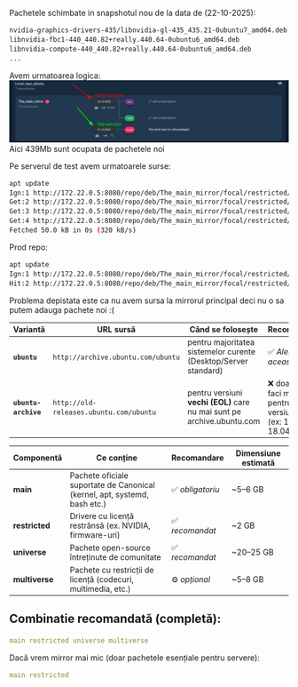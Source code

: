 Pachetele schimbate in snapshotul nou  de la data de (22-10-2025):
```bash
nvidia-graphics-drivers-435/libnvidia-gl-435_435.21-0ubuntu7_amd64.deb
libnvidia-fbc1-440_440.82+really.440.64-0ubuntu6_amd64.deb
libnvidia-compute-440_440.82+really.440.64-0ubuntu6_amd64.deb
...
```

Avem urmatoarea logica:
![alt text](image.png)
Aici 439Mb sunt ocupata de pachetele noi 


Pe serverul de test avem urmatoarele surse:
```bash
apt update
Ign:1 http://172.22.0.5:8080/repo/deb/The_main_mirror/focal/restricted/Test focal InRelease
Get:2 http://172.22.0.5:8080/repo/deb/The_main_mirror/focal/restricted/Test focal Release [3346 B]
Get:3 http://172.22.0.5:8080/repo/deb/The_main_mirror/focal/restricted/Test focal Release.gpg [874 B]
Get:4 http://172.22.0.5:8080/repo/deb/The_main_mirror/focal/restricted/Test focal/restricted amd64 Packages [45.8 kB]
Fetched 50.0 kB in 0s (320 kB/s)     
```

Prod repo:
```bash
apt update
Ign:1 http://172.22.0.5:8080/repo/deb/The_main_mirror/focal/restricted/Prod focal InRelease
Hit:2 http://172.22.0.5:8080/repo/deb/The_main_mirror/focal/restricted/Prod focal Release
```

Problema depistata este ca nu avem sursa la mirrorul principal deci nu o sa putem adauga pachete noi :(

| Variantă             | URL sursă                               | Când se folosește                                                      | Recomandare                                                      |
| -------------------- | --------------------------------------- | ---------------------------------------------------------------------- | ---------------------------------------------------------------- |
| **`ubuntu`**         | `http://archive.ubuntu.com/ubuntu`      | pentru majoritatea sistemelor curente (Desktop/Server standard)        | ✅ *Alege aceasta*                                                |
| **`ubuntu-archive`** | `http://old-releases.ubuntu.com/ubuntu` | pentru versiuni **vechi (EOL)** care nu mai sunt pe archive.ubuntu.com | ❌ doar dacă faci mirror pentru versiuni vechi (ex: 16.04, 18.04) |


| Componentă     | Ce conține                                                                | Recomandare     | Dimensiune estimată |
| -------------- | ------------------------------------------------------------------------- | --------------- | ------------------- |
| **main**       | Pachete oficiale suportate de Canonical (kernel, apt, systemd, bash etc.) | ✅ *obligatoriu* | ~5–6 GB             |
| **restricted** | Drivere cu licență restrânsă (ex. NVIDIA, firmware-uri)                   | ✅ *recomandat*  | ~2 GB               |
| **universe**   | Pachete open-source întreținute de comunitate                             | ✅ *recomandat*  | ~20–25 GB           |
| **multiverse** | Pachete cu restricții de licență (codecuri, multimedia, etc.)             | ⚙️ *opțional*   | ~5–8 GB             |


## Combinatie recomandată (completă):
```yml
main restricted universe multiverse
```
Dacă vrem mirror mai mic (doar pachetele esențiale pentru servere):
```yml
main restricted
```

